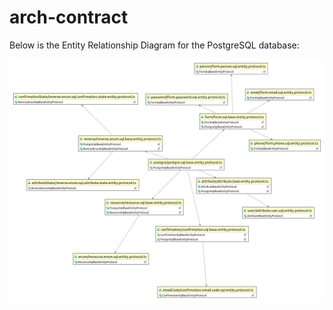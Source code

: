 # arch-contract

Below is the Entity Relationship Diagram for the PostgreSQL database:

![Entity Relationship Diagram](./vis/postgre.png)